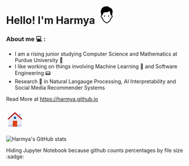 # Hello! I'm Harmya ![Me](https://github.com/harmya/harmya/blob/main/icons8-user-male.gif)
### About me :computer: :
- I am a rising junior studying Computer Science and Mathematics at Purdue University :steam_locomotive:
- I like working on things involving Machine Learning 📠 and Software Engineering :pager:
- Research :microscope: in Natural Langauge Processing, AI Interpretability and Social Media Recommender Systems

Read More at https://harmya.github.io

### ![House](https://github.com/harmya/harmya/blob/main/icons8-home.gif)
![Harmya's GitHub stats](https://github-readme-stats.vercel.app/api/top-langs/?username=harmya&hide=Jupyter%20Notebook&theme=buefy)

Hiding Jupyter Notebook because github counts percentages by file size :sadge:
